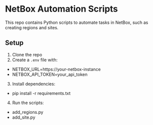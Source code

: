 # NetBox Automation Scripts

This repo contains Python scripts to automate tasks in NetBox, such as creating regions and sites.

## Setup

1. Clone the repo
2. Create a `.env` file with:
- NETBOX_URL=https://your-netbox-instance
- NETBOX_API_TOKEN=your_api_token
3. Install dependencies:
- pip install -r requirements.txt
4. Run the scripts:
- add_regions.py
- add_site.py